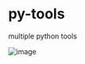 # py-tools
 multiple python tools

![image](https://user-images.githubusercontent.com/37726111/221400668-8b6e9367-a7c5-46b4-8bb1-2e4d50c06ece.png)
